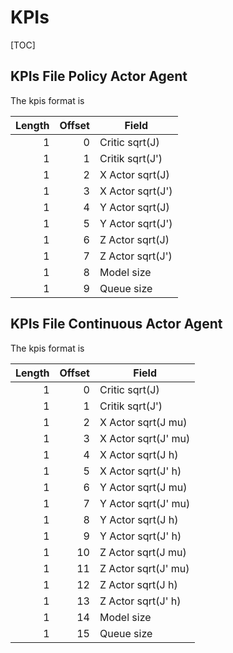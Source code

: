 # KPIs

[TOC]

## KPIs File Policy Actor Agent

The kpis format is

| Length | Offset | Field            |
|-------:|-------:|------------------|
|      1 |      0 | Critic sqrt(J)   |
|      1 |      1 | Critik sqrt(J')  |
|      1 |      2 | X Actor sqrt(J)  |
|      1 |      3 | X Actor sqrt(J') |
|      1 |      4 | Y Actor sqrt(J)  |
|      1 |      5 | Y Actor sqrt(J') |
|      1 |      6 | Z Actor sqrt(J)  |
|      1 |      7 | Z Actor sqrt(J') |
|      1 |      8 | Model size       |
|      1 |      9 | Queue size       |

## KPIs File Continuous Actor Agent

The kpis format is

| Length | Offset | Field               |
|-------:|-------:|---------------------|
|      1 |      0 | Critic sqrt(J)      |
|      1 |      1 | Critik sqrt(J')     |
|      1 |      2 | X Actor sqrt(J mu)  |
|      1 |      3 | X Actor sqrt(J' mu) |
|      1 |      4 | X Actor sqrt(J h)   |
|      1 |      5 | X Actor sqrt(J' h)  |
|      1 |      6 | Y Actor sqrt(J mu)  |
|      1 |      7 | Y Actor sqrt(J' mu) |
|      1 |      8 | Y Actor sqrt(J h)   |
|      1 |      9 | Y Actor sqrt(J' h)  |
|      1 |     10 | Z Actor sqrt(J mu)  |
|      1 |     11 | Z Actor sqrt(J' mu) |
|      1 |     12 | Z Actor sqrt(J h)   |
|      1 |     13 | Z Actor sqrt(J' h)  |
|      1 |     14 | Model size          |
|      1 |     15 | Queue size          |
